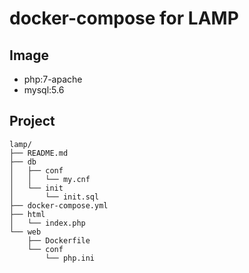 # docker-compose for LAMP

## Image

- php:7-apache
- mysql:5.6

## Project

```tree
lamp/
├── README.md
├── db
│   ├── conf
│   │   └── my.cnf
│   └── init
│       └── init.sql
├── docker-compose.yml
├── html
│   └── index.php
└── web
    ├── Dockerfile
    └── conf
        └── php.ini
```

